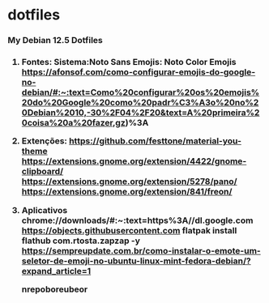 # dotfiles
<h3>My Debian 12.5 Dotfiles<h3>

1. Fontes:
   Sistema:Noto Sans
   Emojis: Noto Color Emojis
   https://afonsof.com/como-configurar-emojis-do-google-no-debian/#:~:text=Como%20configurar%20os%20emojis%20do%20Google%20como%20padr%C3%A3o%20no%20Debian%2010,-30%2F04%2F20&text=A%20primeira%20coisa%20a%20fazer,gz)%3A

2. Extenções:
  https://github.com/festtone/material-you-theme
  https://extensions.gnome.org/extension/4422/gnome-clipboard/
  https://extensions.gnome.org/extension/5278/pano/
  https://extensions.gnome.org/extension/841/freon/

3. Aplicativos
   chrome://downloads/#:~:text=https%3A//dl.google.com
   https://objects.githubusercontent.com
   flatpak install flathub com.rtosta.zapzap -y
   https://sempreupdate.com.br/como-instalar-o-emote-um-seletor-de-emoji-no-ubuntu-linux-mint-fedora-debian/?expand_article=1

   nrepoboreubeor
   
